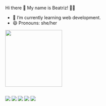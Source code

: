 Hi there 👋 
My name is Beatriz! :woman_technologist: 
- 🌱 I’m currently learning web development.
- 😄 Pronouns: she/her 


<div align="left">
  <a href="https://github.com/biavago">
  <img height="180em" src="https://github-readme-stats.vercel.app/api/top-langs/?username=biavago&layout=compact&langs_count=7&theme=dracula"/>
</div>
  
  ##

<div> 
  <a href="https://instagram.com/biavago" target="_blank"><img src="https://img.shields.io/badge/Instagram-E4405F.svg?style=for-the-badge&logo=Instagram&logoColor=white" target="_blank"></a>
 	<a href="https://steamcommunity.com/id/zumbia/" target="_blank"><img src="https://img.shields.io/badge/Steam-000000.svg?style=for-the-badge&logo=Steam&logoColor=white" target="_blank"></a>
 <a href="https://letterboxd.com/zumbia/" target="_blank"><img src="https://img.shields.io/badge/Letterboxd-00D735.svg?style=for-the-badge&logo=Letterboxd&logoColor=white" target="_blank"></a> 
  <a href = "mailto:beatriz.evago@gmail.com"><img src="https://img.shields.io/badge/Gmail-EA4335.svg?style=for-the-badge&logo=Gmail&logoColor=white" target="_blank"></a>
  <a href="https://www.linkedin.com/in/beatriz-eduardo-vago/" target="_blank"><img src="https://img.shields.io/badge/-LinkedIn-%230077B5?style=for-the-badge&logo=linkedin&logoColor=white" target="_blank"></a> 
</div>
